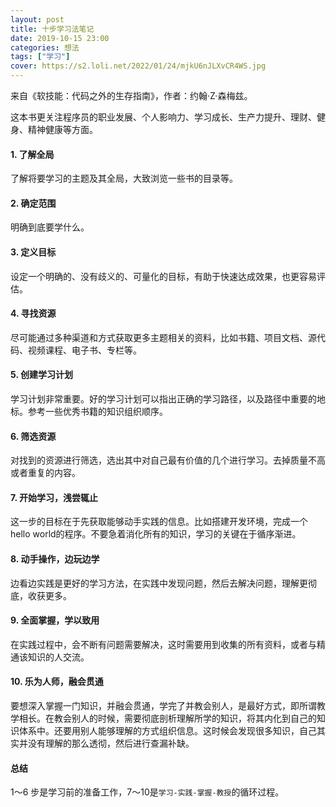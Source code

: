 ```yaml
---
layout: post
title: 十步学习法笔记
date: 2019-10-15 23:00
categories: 想法
tags: ["学习"]
cover: https://s2.loli.net/2022/01/24/mjkU6nJLXvCR4WS.jpg
---
```


来自《软技能：代码之外的生存指南》，作者：约翰·Z·森梅兹。

这本书更关注程序员的职业发展、个人影响力、学习成长、生产力提升、理财、健身、精神健康等方面。

#### 1. 了解全局

了解将要学习的主题及其全局，大致浏览一些书的目录等。

#### 2. 确定范围

明确到底要学什么。

#### 3. 定义目标

设定一个明确的、没有歧义的、可量化的目标，有助于快速达成效果，也更容易评估。

#### 4. 寻找资源

尽可能通过多种渠道和方式获取更多主题相关的资料，比如书籍、项目文档、源代码、视频课程、电子书、专栏等。

#### 5. 创建学习计划

学习计划非常重要。好的学习计划可以指出正确的学习路径，以及路径中重要的地标。参考一些优秀书籍的知识组织顺序。

#### 6. 筛选资源

对找到的资源进行筛选，选出其中对自己最有价值的几个进行学习。去掉质量不高或者重复的内容。

#### 7. 开始学习，浅尝辄止

这一步的目标在于先获取能够动手实践的信息。比如搭建开发环境，完成一个hello world的程序。不要急着消化所有的知识，学习的关键在于循序渐进。

#### 8. 动手操作，边玩边学

边看边实践是更好的学习方法，在实践中发现问题，然后去解决问题，理解更彻底，收获更多。

#### 9. 全面掌握，学以致用

在实践过程中，会不断有问题需要解决，这时需要用到收集的所有资料，或者与精通该知识的人交流。

#### 10. 乐为人师，融会贯通

要想深入掌握一门知识，并融会贯通，学完了并教会别人，是最好方式，即所谓教学相长。在教会别人的时候，需要彻底剖析理解所学的知识，将其内化到自己的知识体系中。还要用别人能够理解的方式组织信息。这时候会发现很多知识，自己其实并没有理解的那么透彻，然后进行查漏补缺。

#### 总结

1～6 步是学习前的准备工作，7～10是`学习-实践-掌握-教授`的循环过程。